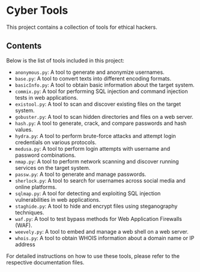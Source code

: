 <!DOCTYPE html>
<html>
<head>
  <link rel="stylesheet" href="https://cdnjs.cloudflare.com/ajax/libs/font-awesome/6.0.0-beta3/css/all.min.css">
</head>
<body>

<h1>Cyber Tools</h1>

<p>This project contains a collection of tools for ethical hackers.</p>

<h2>Contents</h2>

<p>Below is the list of tools included in this project:</p>

<ul>
  <li><i class="fas fa-user-secret"></i> <code>anonymous.py</code>: A tool to generate and anonymize usernames.</li>
  <li><i class="fas fa-cogs"></i> <code>base.py</code>: A tool to convert texts into different encoding formats.</li>
  <li><i class="fas fa-info-circle"></i> <code>basicInfo.py</code>: A tool to obtain basic information about the target system.</li>
  <li><i class="fas fa-code"></i> <code>commix.py</code>: A tool for performing SQL injection and command injection tests in web applications.</li>
  <li><i class="fas fa-folder"></i> <code>existool.py</code>: A tool to scan and discover existing files on the target system.</li>
  <li><i class="fas fa-search"></i> <code>gobuster.py</code>: A tool to scan hidden directories and files on a web server.</li>
  <li><i class="fas fa-lock"></i> <code>hash.py</code>: A tool to generate, crack, and compare passwords and hash values.</li>
  <li><i class="fas fa-hand-rock"></i> <code>hydra.py</code>: A tool to perform brute-force attacks and attempt login credentials on various protocols.</li>
  <li><i class="fas fa-key"></i> <code>medusa.py</code>: A tool to perform login attempts with username and password combinations.</li>
  <li><i class="fas fa-satellite-dish"></i> <code>nmap.py</code>: A tool to perform network scanning and discover running services on the target system.</li>
  <li><i class="fas fa-key"></i> <code>passw.py</code>: A tool to generate and manage passwords.</li>
  <li><i class="fas fa-search-plus"></i> <code>sherlock.py</code>: A tool to search for usernames across social media and online platforms.</li>
  <li><i class="fas fa-bullseye"></i> <code>sqlmap.py</code>: A tool for detecting and exploiting SQL injection vulnerabilities in web applications.</li>
  <li><i class="fas fa-lock"></i> <code>staghide.py</code>: A tool to hide and encrypt files using steganography techniques.</li>
  <li><i class="fas fa-shield-alt"></i> <code>waf.py</code>: A tool to test bypass methods for Web Application Firewalls (WAF).</li>
  <li><i class="fas fa-terminal"></i> <code>weevely.py</code>: A tool to embed and manage a web shell on a web server.</li>
  <li><i class="fas fa-globe-americas"></i> <code>whois.py</code>: A tool to obtain WHOIS information about a domain name or IP address
</ul>

<p>For detailed instructions on how to use these tools, please refer to the respective documentation files.</p>
